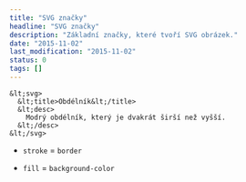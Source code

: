 ```yaml
---
title: "SVG značky"
headline: "SVG značky"
description: "Základní značky, které tvoří SVG obrázek."
date: "2015-11-02"
last_modification: "2015-11-02"
status: 0
tags: []
---
```


```
&lt;svg>
  &lt;title>Obdélník&lt;/title>
  &lt;desc>
    Modrý obdélník, který je dvakrát širší než vyšší.
  &lt;/desc>
&lt;/svg>
```

  - `stroke` = `border`

  - `fill` = `background-color`